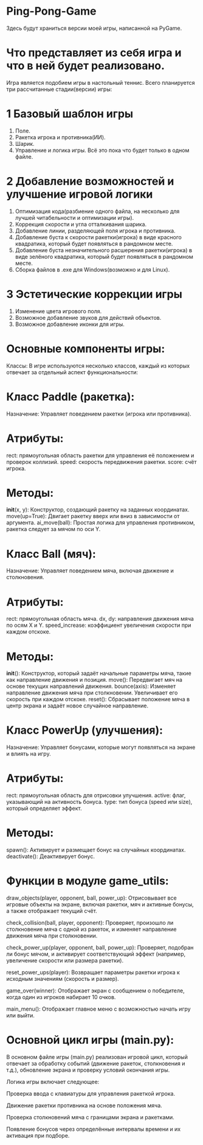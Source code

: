 # Ping-Pong-Game
Здесь будут храниться версии моей игры, написанной на PyGame.

# Что представляет из себя игра и что в ней будет реализовано.
Игра является подобием игры в настольный теннис. Всего планируется три рассчитанные стадии(версии) игры:

# 1 Базовый шаблон игры
1) Поле.
2) Ракетка игрока и противника(ИИ).
3) Шарик.
4) Управление и логика игры.
Всё это пока что будет только в одном файле.

# 2 Добавление возможностей и улучшение игровой логики
1) Оптимизация кода(разбиение одного файла, на несколько для лучшей читабельности и оптимизации игры).
2) Коррекция скорости и угла отталкивания шарика.
3) Добавление линии, разделяющей поля игрока и противника.
4) Добавление буста к скорости ракетки(игрока) в виде красного квадратика, который будет появляться в рандомном месте.
5) Добавление буста незначительного расшерения ракетки(игрока) в виде зелёного квадратика, который будет появляться в рандомном месте.
6) Сборка файлов в .exe для Windows(возможно и для Linux).

# 3 Эстетические коррекции игры
1) Изменение цвета игрового поля.
2) Возможное добавление звуков для действий объектов.
3) Возможное добавление иконки для игры.


# Основные компоненты игры:

Классы:
В игре используются несколько классов, каждый из которых отвечает за отдельный аспект функциональности:

# Класс Paddle (ракетка):
Назначение: Управляет поведением ракетки (игрока или противника).

# Атрибуты:
rect: прямоугольная область ракетки для управления её положением и проверок коллизий.
speed: скорость передвижения ракетки.
score: счёт игрока.

# Методы:
__init__(x, y): Конструктор, создающий ракетку на заданных координатах.
move(up=True): Двигает ракетку вверх или вниз в зависимости от аргумента.
ai_move(ball): Простая логика для управления противником, ракетка следует за мячом по оси Y.

# Класс Ball (мяч):
Назначение: Управляет поведением мяча, включая движение и столкновения.

# Атрибуты:
rect: прямоугольная область мяча.
dx, dy: направления движения мяча по осям X и Y.
speed_increase: коэффициент увеличения скорости при каждом отскоке.

# Методы:
__init__(): Конструктор, который задаёт начальные параметры мяча, такие как направление движения и позиция.
move(): Передвигает мяч на основе текущих направлений движения.
bounce(axis): Изменяет направление движения мяча при столкновении. Увеличивает его скорость при каждом отскоке.
reset(): Сбрасывает положение мяча в центр экрана и задаёт новое случайное направление.

# Класс PowerUp (улучшения):
Назначение: Управляет бонусами, которые могут появляться на экране и влиять на игру.

# Атрибуты:
rect: прямоугольная область для отрисовки улучшения.
active: флаг, указывающий на активность бонуса.
type: тип бонуса (speed или size), который определяет эффект.

# Методы:
spawn(): Активирует и размещает бонус на случайных координатах.
deactivate(): Деактивирует бонус.

# Функции в модуле game_utils:
draw_objects(player, opponent, ball, power_up): Отрисовывает все игровые объекты на экране, включая ракетки, мяч и активные бонусы, а также отображает текущий счёт.

check_collision(ball, player, opponent): Проверяет, произошло ли столкновение мяча с одной из ракеток, и изменяет направление движения мяча при столкновении.

check_power_up(player, opponent, ball, power_up): Проверяет, подобран ли бонус мячом, и активирует соответствующий эффект (например, увеличение скорости или размера ракетки).

reset_power_ups(player): Возвращает параметры ракетки игрока к исходным значениям (скорость и размер).

game_over(winner): Отображает экран с сообщением о победителе, когда один из игроков набирает 10 очков.

main_menu(): Отображает главное меню с возможностью начать игру или выйти.

# Основной цикл игры (main.py):
В основном файле игры (main.py) реализован игровой цикл, который отвечает за обработку событий (движение ракеток, столкновения и т.д.), обновление экрана и проверку условий окончания игры.

Логика игры включает следующее:

Проверка ввода с клавиатуры для управления ракеткой игрока.

Движение ракетки противника на основе положения мяча.

Проверка столкновений мяча с границами экрана и ракетками.

Появление бонусов через определённые интервалы времени и их активация при подборе.
